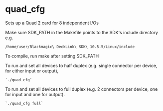 # quad_cfg
Sets up a Quad 2 card for 8 independent I/Os

Make sure SDK_PATH in the Makefile points to the SDK's include directory e.g.

`/home/user/Blackmagic\ DeckLink\ SDK\ 10.5.5/Linux/include`


To compile, run make after setting SDK_PATH

To run and set all devices to half duplex (e.g. single connector per device, for either input or output),

    `./quad_cfg`

To run and set all devices to full duplex (e.g. 2 connectors per device, one for input and one for output).

    `./quad_cfg full`
